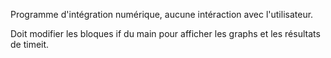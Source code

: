 Programme d'intégration numérique, aucune intéraction avec l'utilisateur.

Doit modifier les bloques if du main pour afficher les graphs et les résultats de timeit.
